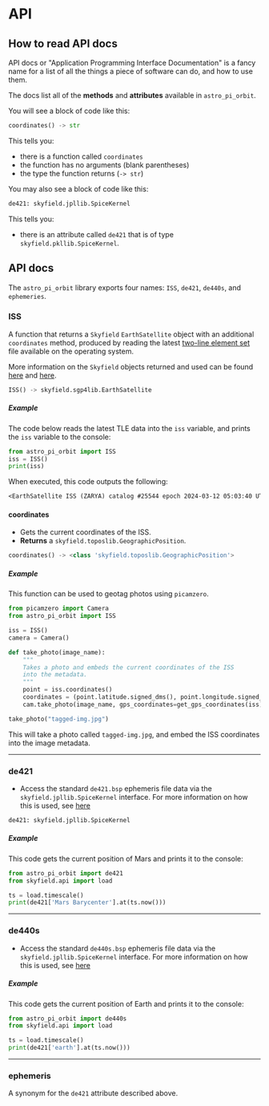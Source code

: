 # API

## How to read API docs
API docs or "Application Programming Interface Documentation" is a fancy name for a list of all the things a piece of software can do, and how to use them.

The docs list all of the **methods** and **attributes** available in `astro_pi_orbit`.

You will see a block of code like this:

```python
coordinates() -> str
```

This tells you:

 - there is a function called `coordinates`
 - the function has no arguments (blank parentheses)
 - the type the function returns (`-> str`)

You may also see a block of code like this:
```python
de421: skyfield.jpllib.SpiceKernel
```

This tells you:
 - there is an attribute called `de421` that is of type `skyfield.pkllib.SpiceKernel`.


## API docs

The `astro_pi_orbit` library exports four names: `ISS`, `de421`, `de440s`, and `ephemeries`.

### ISS

A function that returns a `Skyfield` `EarthSatellite` object with an additional `coordinates` method, produced by reading the latest [two-line element set](https://en.wikipedia.org/wiki/Two-line_element_set) file available on the operating system.

More information on the `Skyfield` objects returned and used can be found [here](https://rhodesmill.org/skyfield/earth-satellites.html) and [here](https://rhodesmill.org/skyfield/api-satellites.html).


```python
ISS() -> skyfield.sgp4lib.EarthSatellite
```

##### Example

The code below reads the latest TLE data into the `iss` variable, and prints the `iss` variable to the console:
```python
from astro_pi_orbit import ISS
iss = ISS()
print(iss)
```

When executed, this code outputs the following:
```txt
<EarthSatellite ISS (ZARYA) catalog #25544 epoch 2024-03-12 05:03:40 UTC>
```

#### coordinates

- Gets the current coordinates of the ISS.
- **Returns** a `skyfield.toposlib.GeographicPosition`.
```python
coordinates() -> <class 'skyfield.toposlib.GeographicPosition'>
```

##### Example

This function can be used to geotag photos using `picamzero`.

```python
from picamzero import Camera
from astro_pi_orbit import ISS

iss = ISS()
camera = Camera()

def take_photo(image_name):
    """
    Takes a photo and embeds the current coordinates of the ISS
    into the metadata.
    """
    point = iss.coordinates()
    coordinates = (point.latitude.signed_dms(), point.longitude.signed_dms())
    cam.take_photo(image_name, gps_coordinates=get_gps_coordinates(iss))

take_photo("tagged-img.jpg")
```

This will take a photo called `tagged-img.jpg`, and embed the ISS
coordinates into the image metadata.

---

### de421

- Access the standard `de421.bsp` ephemeris file data via the `skyfield.jpllib.SpiceKernel` interface. For more information on how this is used, see [here](https://rhodesmill.org/skyfield/planets.html)

```python
de421: skyfield.jpllib.SpiceKernel
```

##### Example

This code gets the current position of Mars and prints it to the console:
```python
from astro_pi_orbit import de421
from skyfield.api import load

ts = load.timescale()
print(de421['Mars Barycenter'].at(ts.now()))
```

---

### de440s
- Access the standard `de440s.bsp` ephemeris file data via the `skyfield.jpllib.SpiceKernel` interface. For more information on how this is used, see [here](https://rhodesmill.org/skyfield/planets.html)

##### Example

This code gets the current position of Earth and prints it to the console:

```python
from astro_pi_orbit import de440s
from skyfield.api import load

ts = load.timescale()
print(de421['earth'].at(ts.now()))
```

---

### ephemeris

A synonym for the `de421` attribute described above.
